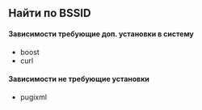 ## Найти по BSSID

#### Зависимости требующие доп. установки в систему
- boost
- curl

#### Зависимости не требующие установки
- pugixml
